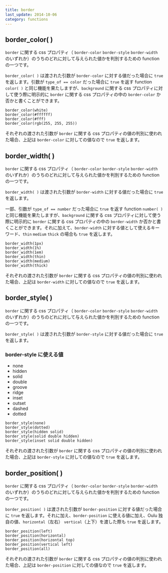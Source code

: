 ```yaml
---
title: border
last_update: 2014-10-06
category: functions
---
```


## border_color( )

`border` に関する css プロパティ（ `border-color` `border-style` `border-width` のいずれか）のうちのどれに対して与えられた値かを判別するための function の一つです。

`border_color( )` は渡された引数が `border-color` に対する値だった場合に `true` を返します。引数が `type_of == color` だった場合に `true` を返す function `color( )` と同じ機能を果たしますが、`background` に関する css プロパティに対して使う際に明示的に `border` に関する css プロパティの中の `border-color` か否かと書くことができます。

```
border_color(white)
border_color(#ffffff)
border_color(#fff)
border_color(rgb(255, 255, 255))
```

それぞれの渡された引数が `border`  に関する css プロパティの値の判別に使われた場合、上記は `border-color` に対しての値なので `true` を返します。

## border_width( )

`border` に関する css プロパティ（ `border-color` `border-style` `border-width` のいずれか）のうちのどれに対して与えられた値かを判別するための function の一つです。

`border_width( )` は渡された引数が `border-width` に対する値だった場合に `true` を返します。

一部、引数が `type_of == number` だった場合に `true` を返す function `number( )` と同じ機能を果たしますが、`background` に関する css プロパティに対して使う際に明示的に `border` に関する css プロパティの中の `border-width` か否かと書くことができます。それに加えて、`border-width` に対する値として使えるキーワード、`thin` `medium` `thick` の場合も `true` を返します。

```
border_width(1px)
border_width(1%)
border_width(1em)
border_width(thin)
border_width(medium)
border_width(thick)
```
それぞれの渡された引数が `border`  に関する css プロパティの値の判別に使われた場合、上記は `border-width` に対しての値なので `true` を返します。

## border_style( )

`border` に関する css プロパティ（ `border-color` `border-style` `border-width` のいずれか）のうちのどれに対して与えられた値かを判別するための function の一つです。

`border_style( )` は渡された引数が `border-style` に対する値だった場合に `true` を返します。

### border-style に使える値

- none
- hidden
- solid
- double
- groove
- ridge
- inset
- outset
- dashed
- dotted

```
border_style(none)
border_style(dotted)
border_style(hidden solid)
border_style(solid double hidden)
border_style(inset solid double hidden)
```

それぞれの渡された引数が `border`  に関する css プロパティの値の判別に使われた場合、上記は `border-style` に対しての値なので `true` を返します。

## border_position( )

`border` に関する css プロパティ（ `border-color` `border-style` `border-width` のいずれか）のうちのどれに対して与えられた値かを判別するための function の一つです。

`border_position( )` は渡された引数が `border-position` に対する値だった場合に `true` を返します。それに加え、`border-position` に使える値に加え、Oulu 独自の値、`horizontal`（左右） `vertical`（上下）を渡した際も  `true` を返します。

```
border_position(left)
border_position(horizontal)
border_position(horizontal top)
border_position(vertical left)
border_position(all)
```
それぞれの渡された引数が `border`  に関する css プロパティの値の判別に使われた場合、上記は `border-position` に対しての値なので `true` を返します。
